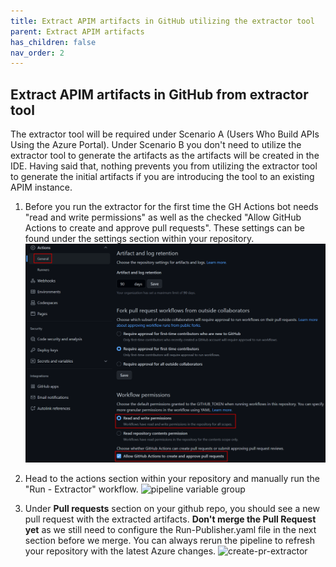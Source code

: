 ```yaml
---
title: Extract APIM artifacts in GitHub utilizing the extractor tool
parent: Extract APIM artifacts
has_children: false
nav_order: 2
---
```



## Extract APIM artifacts in GitHub from extractor tool

The extractor tool will be required under Scenario A (Users Who Build APIs Using the Azure Portal). Under Scenario B you don't need to utilize the extractor tool to generate the artifacts as the artifacts will be created in the IDE. Having said that, nothing prevents you from utilizing the extractor tool to generate the initial artifacts if you are introducing the tool to an existing APIM instance.

1. Before you run the extractor for the first time the GH Actions bot needs "read and write permissions" as well as the checked "Allow GitHub Actions to create and approve pull requests". These settings can be found under the settings section within your repository. ![pipeline variable group](../../assets/images/GithubWorkflowPermissions.png)
2. Head to the actions section within your repository and manually run the  "Run - Extractor" workflow. ![pipeline variable group](../../assets/images/GithubActionsRunExtractor.png)

3. Under **Pull requests** section on your github repo, you should see a new pull request with the extracted artifacts. **Don't merge the Pull Request yet** as we still need to configure the Run-Publisher.yaml file in the next section before we merge. You can always rerun the pipeline to refresh your repository with the latest Azure changes.
![create-pr-extractor](../../assets/images/PullRequest.png) 
    


